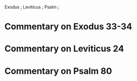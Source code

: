 Exodus ; Leviticus ; Psalm ;
# Commentary on Exodus 33-34

# Commentary on Leviticus 24

# Commentary on Psalm 80

